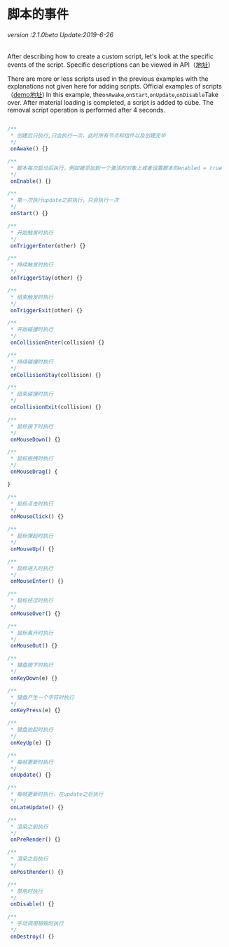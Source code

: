 # 脚本的事件

###### *version :2.1.0beta   Update:2019-6-26*

After describing how to create a custom script, let's look at the specific events of the script. Specific descriptions can be viewed in API（[地址](https://layaair.ldc.layabox.com/api2/Chinese/index.html?category=Core&class=laya.d3.component.Script3D))

There are more or less scripts used in the previous examples with the explanations not given here for adding scripts. Official examples of scripts（[demo地址](https://layaair.ldc.layabox.com/demo2/?language=ch&category=3d&group=Script&name=ScriptDemo)) In this example, the`onAwake`,`onStart`,`onUpdate`,`onDisable`Take over. After material loading is completed, a script is added to cube. The removal script operation is performed after 4 seconds.


```typescript

/**
 * 创建后只执行,只会执行一次，此时所有节点和组件以及创建完毕
 */
 onAwake() {}

/**
 * 脚本每次启动后执行，例如被添加到一个激活的对象上或者设置脚本的enabled = true
 */
 onEnable() {}

/**
 * 第一次执行update之前执行，只会执行一次
 */
 onStart() {}

/**
 * 开始触发时执行
 */
 onTriggerEnter(other) {}

/**
 * 持续触发时执行
 */
 onTriggerStay(other) {}

/**
 * 结束触发时执行
 */
 onTriggerExit(other) {}

/**
 * 开始碰撞时执行
 */
 onCollisionEnter(collision) {}

/**
 * 持续碰撞时执行
 */
 onCollisionStay(collision) {}

/**
 * 结束碰撞时执行
 */
 onCollisionExit(collision) {}

/**
 * 鼠标按下时执行
 */
 onMouseDown() {}

/**
 * 鼠标拖拽时执行
 */
 onMouseDrag() {

}

/**
 * 鼠标点击时执行
 */
 onMouseClick() {}

/**
 * 鼠标弹起时执行
 */
 onMouseUp() {}

/**
 * 鼠标进入时执行
 */
 onMouseEnter() {}

/**
 * 鼠标经过时执行
 */
 onMouseOver() {}

/**
 * 鼠标离开时执行
 */
 onMouseOut() {}

/**
 * 键盘按下时执行
 */
 onKeyDown(e) {}

/**
 * 键盘产生一个字符时执行
 */
 onKeyPress(e) {}

/**
 * 键盘抬起时执行
 */
 onKeyUp(e) {}

/**
 * 每帧更新时执行
 */
 onUpdate() {}

/**
 * 每帧更新时执行，在update之后执行
 */
 onLateUpdate() {}

/**
 * 渲染之前执行
 */
 onPreRender() {}

/**
 * 渲染之后执行
 */
 onPostRender() {}

/**
 * 禁用时执行
 */
 onDisable() {}

/**
 * 手动调用销毁时执行
 */
 onDestroy() {}
```






